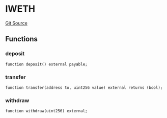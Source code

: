 # IWETH
[Git Source](https://github.com/leeftk/prophetrouter/blob/a744328dd4441e9a4607bb5d3ed0087221d31252/src/contracts/interfaces/IWETH.sol)


## Functions
### deposit


```solidity
function deposit() external payable;
```

### transfer


```solidity
function transfer(address to, uint256 value) external returns (bool);
```

### withdraw


```solidity
function withdraw(uint256) external;
```

